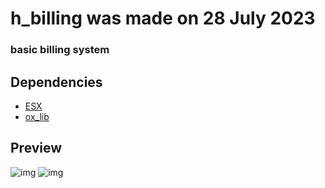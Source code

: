 # h_billing was made on 28 July 2023
### basic billing system

## Dependencies
- [ESX](https://github.com/esx-framework/esx_core)
- [ox_lib](https://github.com/overextended/ox_lib)

## Preview

![img](https://cdn.discordapp.com/attachments/1050482459336253491/1134407934554673233/image.png?ex=65ead1b7&is=65d85cb7&hm=90dd97bc2c94eeacb6a36b92a6cb3c22ec8d3da5dd3516df0417f8626b68460e&)
![img](https://cdn.discordapp.com/attachments/1050482459336253491/1134407803256189028/image.png?ex=65ead198&is=65d85c98&hm=01219720a5aa28d7d2a4902c1b079deb0e71a59bfcabf2444def7c555fdd721c&)
